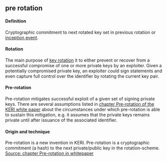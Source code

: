 ## pre rotation

<h4>Definition</h4><p>Cryptographic commitment to next rotated key set in previous rotation or <a href="inception-event">inception event</a>.</p><h4>Rotation</h4><p>The main purpose of <a href="rotation">key rotation</a> it to either prevent or recover from a successful compromise of one or more private keys by an exploiter. Given a potentially compromised private key, an exploiter could sign statements and even capture full control over the identifier by rotating the current key pair. </p><h4>Pre-rotation</h4><p>Pre-rotation mitigates successful exploit of a given set of signing private keys. There are several assumptions listed in <a href="https://github.com/SmithSamuelM/Papers/blob/master/whitepapers/KERI_WP_2.x.web.pdf">chapter Pre-rotation of the KERI white paper</a> about the circumstances under which pre-rotation is able to sustain this mitigation, e.g. it assumes that the private keys remains private until after issuance of the associated identifier.</p><h4>Origin and technique</h4><p>Pre-rotation is a new invention in KERI. Pre-rotation is a cryptographic commitment (a hash) to the next private/public key in the rotation-scheme.<br><a href="https://github.com/SmithSamuelM/Papers/blob/master/whitepapers/KERI_WP_2.x.web.pdf">Source: chapter Pre-rotation in whitepaper</a></p>


